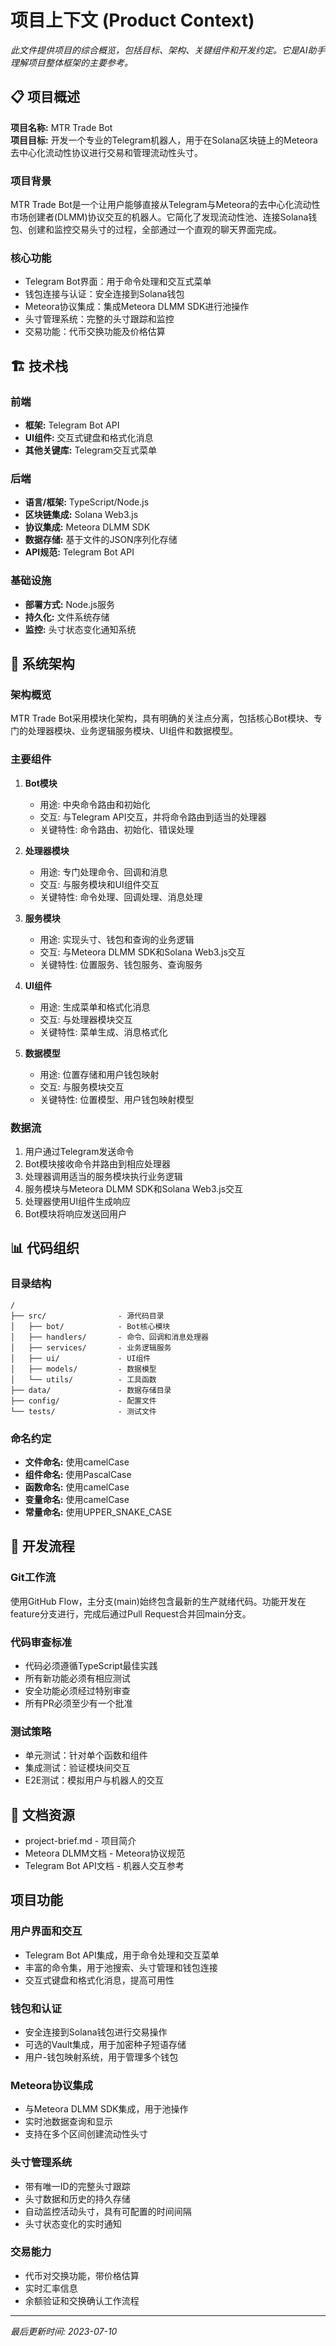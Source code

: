 # 项目上下文 (Product Context)

*此文件提供项目的综合概览，包括目标、架构、关键组件和开发约定。它是AI助手理解项目整体框架的主要参考。*

## 📋 项目概述

**项目名称:** MTR Trade Bot  
**项目目标:** 开发一个专业的Telegram机器人，用于在Solana区块链上的Meteora去中心化流动性协议进行交易和管理流动性头寸。

### 项目背景

MTR Trade Bot是一个让用户能够直接从Telegram与Meteora的去中心化流动性市场创建者(DLMM)协议交互的机器人。它简化了发现流动性池、连接Solana钱包、创建和监控交易头寸的过程，全部通过一个直观的聊天界面完成。

### 核心功能

- Telegram Bot界面：用于命令处理和交互式菜单
- 钱包连接与认证：安全连接到Solana钱包
- Meteora协议集成：集成Meteora DLMM SDK进行池操作
- 头寸管理系统：完整的头寸跟踪和监控
- 交易功能：代币交换功能及价格估算

## 🏗️ 技术栈

### 前端

- **框架:** Telegram Bot API
- **UI组件:** 交互式键盘和格式化消息
- **其他关键库:** Telegram交互式菜单

### 后端

- **语言/框架:** TypeScript/Node.js
- **区块链集成:** Solana Web3.js
- **协议集成:** Meteora DLMM SDK
- **数据存储:** 基于文件的JSON序列化存储
- **API规范:** Telegram Bot API

### 基础设施

- **部署方式:** Node.js服务
- **持久化:** 文件系统存储
- **监控:** 头寸状态变化通知系统

## 🔌 系统架构

### 架构概览

MTR Trade Bot采用模块化架构，具有明确的关注点分离，包括核心Bot模块、专门的处理器模块、业务逻辑服务模块、UI组件和数据模型。

### 主要组件

1. **Bot模块**
   - 用途: 中央命令路由和初始化
   - 交互: 与Telegram API交互，并将命令路由到适当的处理器
   - 关键特性: 命令路由、初始化、错误处理

2. **处理器模块**
   - 用途: 专门处理命令、回调和消息
   - 交互: 与服务模块和UI组件交互
   - 关键特性: 命令处理、回调处理、消息处理

3. **服务模块**
   - 用途: 实现头寸、钱包和查询的业务逻辑
   - 交互: 与Meteora DLMM SDK和Solana Web3.js交互
   - 关键特性: 位置服务、钱包服务、查询服务

4. **UI组件**
   - 用途: 生成菜单和格式化消息
   - 交互: 与处理器模块交互
   - 关键特性: 菜单生成、消息格式化

5. **数据模型**
   - 用途: 位置存储和用户钱包映射
   - 交互: 与服务模块交互
   - 关键特性: 位置模型、用户钱包映射模型

### 数据流

1. 用户通过Telegram发送命令
2. Bot模块接收命令并路由到相应处理器
3. 处理器调用适当的服务模块执行业务逻辑
4. 服务模块与Meteora DLMM SDK和Solana Web3.js交互
5. 处理器使用UI组件生成响应
6. Bot模块将响应发送回用户

## 📊 代码组织

### 目录结构

```
/
├── src/                - 源代码目录
│   ├── bot/            - Bot核心模块
│   ├── handlers/       - 命令、回调和消息处理器
│   ├── services/       - 业务逻辑服务
│   ├── ui/             - UI组件
│   ├── models/         - 数据模型
│   └── utils/          - 工具函数
├── data/               - 数据存储目录
├── config/             - 配置文件
└── tests/              - 测试文件
```

### 命名约定

- **文件命名:** 使用camelCase
- **组件命名:** 使用PascalCase
- **函数命名:** 使用camelCase
- **变量命名:** 使用camelCase
- **常量命名:** 使用UPPER_SNAKE_CASE

## 🔄 开发流程

### Git工作流

使用GitHub Flow，主分支(main)始终包含最新的生产就绪代码。功能开发在feature分支进行，完成后通过Pull Request合并回main分支。

### 代码审查标准

- 代码必须遵循TypeScript最佳实践
- 所有新功能必须有相应测试
- 安全功能必须经过特别审查
- 所有PR必须至少有一个批准

### 测试策略

- 单元测试：针对单个函数和组件
- 集成测试：验证模块间交互
- E2E测试：模拟用户与机器人的交互

## 📝 文档资源

- project-brief.md - 项目简介
- Meteora DLMM文档 - Meteora协议规范
- Telegram Bot API文档 - 机器人交互参考

## 项目功能

### 用户界面和交互
- Telegram Bot API集成，用于命令处理和交互菜单
- 丰富的命令集，用于池搜索、头寸管理和钱包连接
- 交互式键盘和格式化消息，提高可用性

### 钱包和认证
- 安全连接到Solana钱包进行交易操作
- 可选的Vault集成，用于加密种子短语存储
- 用户-钱包映射系统，用于管理多个钱包

### Meteora协议集成
- 与Meteora DLMM SDK集成，用于池操作
- 实时池数据查询和显示
- 支持在多个区间创建流动性头寸

### 头寸管理系统
- 带有唯一ID的完整头寸跟踪
- 头寸数据和历史的持久存储
- 自动监控活动头寸，具有可配置的时间间隔
- 头寸状态变化的实时通知

### 交易能力
- 代币对交换功能，带价格估算
- 实时汇率信息
- 余额验证和交换确认工作流程

---

*最后更新时间: 2023-07-10* 